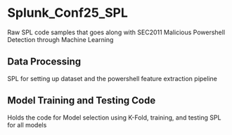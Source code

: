 # Splunk_Conf25_SPL
Raw SPL code samples that goes along with SEC2011 Malicious Powershell Detection through Machine Learning

## Data Processing
SPL for setting up dataset and the powershell feature extraction pipeline

## Model Training and Testing Code
Holds the code for Model selection using K-Fold, training, and testing SPL for all models
